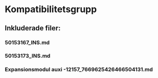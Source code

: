 # Kompatibilitetsgrupp

## Inkluderade filer:


### 50153167_INS.md

### 50153173_INS.md

### Expansionsmodul auxi -12157_7669625426466504131.md